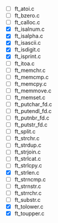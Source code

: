 - [ ] ft_atoi.c
- [ ] ft_bzero.c
- [ ] ft_calloc.c
- [x] ft_isalnum.c
- [x] ft_isalpha.c
- [x] ft_isascii.c
- [x] ft_isdigit.c
- [x] ft_isprint.c
- [ ] ft_itoa.c
- [ ] ft_memchr.c
- [ ] ft_memcmp.c
- [ ] ft_memcpy.c
- [ ] ft_memmove.c
- [ ] ft_memset.c
- [ ] ft_putchar_fd.c
- [ ] ft_putendl_fd.c
- [ ] ft_putnbr_fd.c
- [ ] ft_putstr_fd.c
- [ ] ft_split.c
- [ ] ft_strchr.c
- [ ] ft_strdup.c
- [ ] ft_strjoin.c
- [ ] ft_strlcat.c
- [ ] ft_strlcpy.c
- [x] ft_strlen.c
- [ ] ft_strncmp.c
- [ ] ft_strnstr.c
- [ ] ft_strrchr.c
- [ ] ft_substr.c
- [x] ft_tolower.c
- [x] ft_toupper.c
